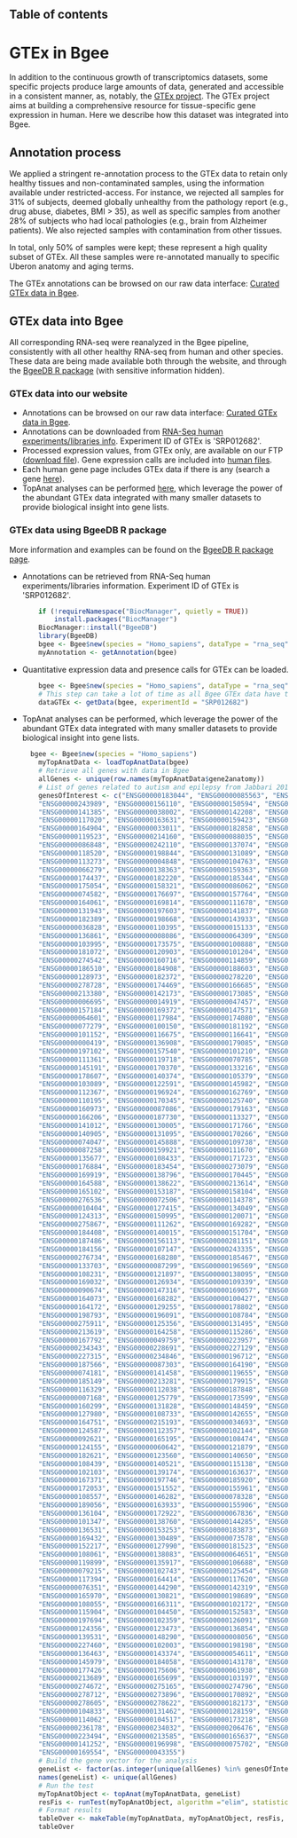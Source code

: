 ## Table of contents

# GTEx in Bgee

In addition to the continuous growth of transcriptomics datasets, some specific projects produce large amounts of data, generated and accessible in a consistent manner, as, notably, the [GTEx project](https://www.gtexportal.org/home/). The GTEx project aims at building a comprehensive resource for tissue-specific gene expression in human. Here we describe how this dataset was integrated into Bgee.

## Annotation process

We applied a stringent re-annotation process to the GTEx data to retain only healthy tissues and non-contaminated samples, using the information available under restricted-access. For instance, we rejected all samples for 31% of subjects, deemed globally unhealthy from the pathology report (e.g., drug abuse, diabetes, BMI > 35), as well as specific samples from another 28% of subjects who had local pathologies (e.g., brain from Alzheimer patients). We also rejected samples with contamination from other tissues.



In total, only 50% of samples were kept; these represent a high quality subset of GTEx. All these samples were re-annotated manually to specific Uberon anatomy and aging terms.


The GTEx annotations can be browsed on our raw data interface: [Curated GTEx data in Bgee](/experiment/SRP012682).

## GTEx data into Bgee

All corresponding RNA-seq were reanalyzed in the Bgee pipeline, consistently with all other healthy RNA-seq from human and other species. These data are being made available both through the website, and through the [BgeeDB R package](https://bioconductor.org/packages/BgeeDB/) (with sensitive information hidden).

### GTEx data into our website

- Annotations can be browsed on our raw data interface: [Curated GTEx data in Bgee](/experiment/SRP012682).
- Annotations can be downloaded from [RNA-Seq human experiments/libraries info](https://bgee.org/ftp/current/download/processed_expr_values/rna_seq/Homo_sapiens/Homo_sapiens_RNA-Seq_experiments_libraries.tar.gz). Experiment ID of GTEx is 'SRP012682'.
- Processed expression values, from GTEx only, are available on our FTP ([download file](https://bgee.org/ftp/current/download/processed_expr_values/rna_seq/Homo_sapiens/Homo_sapiens_RNA-Seq_read_counts_TPM_FPKM_SRP012682.tsv.gz)).
  Gene expression calls are included into [human files](/download/gene-expression-calls?id=9606).
- Each human gene page includes GTEx data if there is any (search a gene [here](/search/genes)).
- TopAnat analyses can be performed [here](/analysis/top-anat), which leverage the power of the abundant GTEx data integrated with many smaller datasets to provide biological insight into gene lists.

### GTEx data using BgeeDB R package

More information and examples can be found on the [BgeeDB R package page](https://bioconductor.org/packages/BgeeDB/).

- Annotations can be retrieved from RNA-Seq human experiments/libraries information. Experiment ID of GTEx is 'SRP012682'.
    ```R
        if (!requireNamespace("BiocManager", quietly = TRUE))
            install.packages("BiocManager")
        BiocManager::install("BgeeDB")
        library(BgeeDB)
        bgee <- Bgee$new(species = "Homo_sapiens", dataType = "rna_seq")
        myAnnotation <- getAnnotation(bgee)
    ```
- Quantitative expression data and presence calls for GTEx can be loaded.
    ```R
        bgee <- Bgee$new(species = "Homo_sapiens", dataType = "rna_seq")
        # This step can take a lot of time as all Bgee GTEx data have to be downloaded and uncompressed.
        dataGTEx <- getData(bgee, experimentId = "SRP012682")
    ```
- TopAnat analyses can be performed, which leverage the power of the abundant GTEx data integrated with many smaller datasets to provide biological insight into gene lists.
    ```R
      bgee <- Bgee$new(species = "Homo_sapiens")
        myTopAnatData <- loadTopAnatData(bgee)
        # Retrieve all genes with data in Bgee
        allGenes <- unique(row.names(myTopAnatData$gene2anatomy))
        # List of genes related to autism and epilepsy from Jabbari 2016
        genesOfInterest <- c("ENSG00000183044", "ENSG00000085563", "ENSG00000006071", "ENSG00000153086",
        "ENSG00000243989", "ENSG00000156110", "ENSG00000150594", "ENSG00000239900",
        "ENSG00000141385", "ENSG00000038002", "ENSG00000142208", "ENSG00000275199",
        "ENSG00000117020", "ENSG00000163631", "ENSG00000159423", "ENSG00000112294",
        "ENSG00000164904", "ENSG00000033011", "ENSG00000182858", "ENSG00000101901",
        "ENSG00000119523", "ENSG00000214160", "ENSG00000088035", "ENSG00000159063",
        "ENSG00000086848", "ENSG00000242110", "ENSG00000137074", "ENSG00000124198",
        "ENSG00000118520", "ENSG00000198844", "ENSG00000131089", "ENSG00000100299",
        "ENSG00000113273", "ENSG00000004848", "ENSG00000104763", "ENSG00000108381",
        "ENSG00000066279", "ENSG00000138363", "ENSG00000159363", "ENSG00000018625",
        "ENSG00000174437", "ENSG00000182220", "ENSG00000185344", "ENSG00000171953",
        "ENSG00000175054", "ENSG00000158321", "ENSG00000086062", "ENSG00000103507",
        "ENSG00000074582", "ENSG00000176697", "ENSG00000157764", "ENSG00000106009",
        "ENSG00000164061", "ENSG00000169814", "ENSG00000111678", "ENSG00000130921",
        "ENSG00000131943", "ENSG00000197603", "ENSG00000141837", "ENSG00000007402",
        "ENSG00000182389", "ENSG00000198668", "ENSG00000143933", "ENSG00000147044",
        "ENSG00000036828", "ENSG00000110395", "ENSG00000015133", "ENSG00000108691",
        "ENSG00000136861", "ENSG00000008086", "ENSG00000064309", "ENSG00000151849",
        "ENSG00000103995", "ENSG00000173575", "ENSG00000100888", "ENSG00000168539",
        "ENSG00000181072", "ENSG00000120903", "ENSG00000101204", "ENSG00000175344",
        "ENSG00000274542", "ENSG00000160716", "ENSG00000114859", "ENSG00000073464",
        "ENSG00000186510", "ENSG00000184908", "ENSG00000188603", "ENSG00000102805",
        "ENSG00000128973", "ENSG00000182372", "ENSG00000278220", "ENSG00000184144",
        "ENSG00000278728", "ENSG00000174469", "ENSG00000166685", "ENSG00000168434",
        "ENSG00000213380", "ENSG00000142173", "ENSG00000173085", "ENSG00000088682",
        "ENSG00000006695", "ENSG00000014919", "ENSG00000047457", "ENSG00000165078",
        "ENSG00000157184", "ENSG00000169372", "ENSG00000147571", "ENSG00000160213",
        "ENSG00000064601", "ENSG00000117984", "ENSG00000174080", "ENSG00000115827",
        "ENSG00000077279", "ENSG00000100150", "ENSG00000181192", "ENSG00000091140",
        "ENSG00000101152", "ENSG00000116675", "ENSG00000116641", "ENSG00000172269",
        "ENSG00000000419", "ENSG00000136908", "ENSG00000179085", "ENSG00000188641",
        "ENSG00000197102", "ENSG00000157540", "ENSG00000101210", "ENSG00000096093",
        "ENSG00000111361", "ENSG00000119718", "ENSG00000070785", "ENSG00000115211",
        "ENSG00000145191", "ENSG00000170370", "ENSG00000133216", "ENSG00000112425",
        "ENSG00000178607", "ENSG00000140374", "ENSG00000105379", "ENSG00000171503",
        "ENSG00000103089", "ENSG00000122591", "ENSG00000145982", "ENSG00000091483",
        "ENSG00000112367", "ENSG00000196924", "ENSG00000162769", "ENSG00000119686",
        "ENSG00000110195", "ENSG00000170345", "ENSG00000125740", "ENSG00000176165",
        "ENSG00000160973", "ENSG00000087086", "ENSG00000179163", "ENSG00000022355",
        "ENSG00000166206", "ENSG00000187730", "ENSG00000113327", "ENSG00000054983",
        "ENSG00000141012", "ENSG00000130005", "ENSG00000171766", "ENSG00000105607",
        "ENSG00000140905", "ENSG00000131095", "ENSG00000170266", "ENSG00000178445",
        "ENSG00000074047", "ENSG00000145888", "ENSG00000109738", "ENSG00000173540",
        "ENSG00000087258", "ENSG00000159921", "ENSG00000111670", "ENSG00000090581",
        "ENSG00000135677", "ENSG00000108433", "ENSG00000171723", "ENSG00000233276",
        "ENSG00000176884", "ENSG00000183454", "ENSG00000273079", "ENSG00000152822",
        "ENSG00000169919", "ENSG00000138796", "ENSG00000170445", "ENSG00000172534",
        "ENSG00000164588", "ENSG00000138622", "ENSG00000213614", "ENSG00000049860",
        "ENSG00000165102", "ENSG00000153187", "ENSG00000158104", "ENSG00000174775",
        "ENSG00000276536", "ENSG00000072506", "ENSG00000114378", "ENSG00000181873",
        "ENSG00000010404", "ENSG00000127415", "ENSG00000134049", "ENSG00000166333",
        "ENSG00000124313", "ENSG00000150995", "ENSG00000120071", "ENSG00000278458",
        "ENSG00000275867", "ENSG00000111262", "ENSG00000169282", "ENSG00000069424",
        "ENSG00000184408", "ENSG00000140015", "ENSG00000151704", "ENSG00000177807",
        "ENSG00000187486", "ENSG00000156113", "ENSG00000281151", "ENSG00000075043",
        "ENSG00000184156", "ENSG00000107147", "ENSG00000243335", "ENSG00000068796",
        "ENSG00000276734", "ENSG00000168280", "ENSG00000185467", "ENSG00000118162",
        "ENSG00000133703", "ENSG00000087299", "ENSG00000196569", "ENSG00000143815",
        "ENSG00000108231", "ENSG00000121897", "ENSG00000138095", "ENSG00000187391",
        "ENSG00000169032", "ENSG00000126934", "ENSG00000109339", "ENSG00000204406",
        "ENSG00000090674", "ENSG00000147316", "ENSG00000169057", "ENSG00000081189",
        "ENSG00000164073", "ENSG00000168282", "ENSG00000100427", "ENSG00000124615",
        "ENSG00000164172", "ENSG00000129255", "ENSG00000178802", "ENSG00000177000",
        "ENSG00000198793", "ENSG00000196091", "ENSG00000108784", "ENSG00000072864",
        "ENSG00000275911", "ENSG00000125356", "ENSG00000131495", "ENSG00000023228",
        "ENSG00000213619", "ENSG00000164258", "ENSG00000115286", "ENSG00000110717",
        "ENSG00000167792", "ENSG00000049759", "ENSG00000223957", "ENSG00000204386",
        "ENSG00000234343", "ENSG00000228691", "ENSG00000227129", "ENSG00000184494",
        "ENSG00000227315", "ENSG00000234846", "ENSG00000196712", "ENSG00000151092",
        "ENSG00000187566", "ENSG00000087303", "ENSG00000164190", "ENSG00000156574",
        "ENSG00000074181", "ENSG00000141458", "ENSG00000119655", "ENSG00000122585",
        "ENSG00000185149", "ENSG00000213281", "ENSG00000179915", "ENSG00000079482",
        "ENSG00000116329", "ENSG00000112038", "ENSG00000187848", "ENSG00000135124",
        "ENSG00000007168", "ENSG00000125779", "ENSG00000173599", "ENSG00000165194",
        "ENSG00000160299", "ENSG00000131828", "ENSG00000148459", "ENSG00000164494",
        "ENSG00000127980", "ENSG00000108733", "ENSG00000142655", "ENSG00000121680",
        "ENSG00000164751", "ENSG00000215193", "ENSG00000034693", "ENSG00000139197",
        "ENSG00000124587", "ENSG00000112357", "ENSG00000102144", "ENSG00000156531",
        "ENSG00000092621", "ENSG00000165195", "ENSG00000108474", "ENSG00000165282",
        "ENSG00000124155", "ENSG00000060642", "ENSG00000121879", "ENSG00000184381",
        "ENSG00000182621", "ENSG00000123560", "ENSG00000140650", "ENSG00000039650",
        "ENSG00000108439", "ENSG00000140521", "ENSG00000115138", "ENSG00000131238",
        "ENSG00000102103", "ENSG00000139174", "ENSG00000163637", "ENSG00000100033",
        "ENSG00000167371", "ENSG00000197746", "ENSG00000185920", "ENSG00000179295",
        "ENSG00000172053", "ENSG00000151552", "ENSG00000155961", "ENSG00000132155",
        "ENSG00000108557", "ENSG00000146282", "ENSG00000078328", "ENSG00000167281",
        "ENSG00000189056", "ENSG00000163933", "ENSG00000155906", "ENSG00000104889",
        "ENSG00000136104", "ENSG00000172922", "ENSG00000067836", "ENSG00000151835",
        "ENSG00000101347", "ENSG00000138760", "ENSG00000144285", "ENSG00000105711",
        "ENSG00000136531", "ENSG00000153253", "ENSG00000183873", "ENSG00000196876",
        "ENSG00000169432", "ENSG00000130489", "ENSG00000073578", "ENSG00000178980",
        "ENSG00000152217", "ENSG00000127990", "ENSG00000181523", "ENSG00000164690",
        "ENSG00000108061", "ENSG00000138083", "ENSG00000064651", "ENSG00000124140",
        "ENSG00000119899", "ENSG00000135917", "ENSG00000106688", "ENSG00000110436",
        "ENSG00000079215", "ENSG00000102743", "ENSG00000125454", "ENSG00000177542",
        "ENSG00000117394", "ENSG00000164414", "ENSG00000117620", "ENSG00000181830",
        "ENSG00000076351", "ENSG00000144290", "ENSG00000142319", "ENSG00000276996",
        "ENSG00000165970", "ENSG00000130821", "ENSG00000198689", "ENSG00000072501",
        "ENSG00000108055", "ENSG00000166311", "ENSG00000102172", "ENSG00000163877",
        "ENSG00000115904", "ENSG00000104450", "ENSG00000152583", "ENSG00000166068",
        "ENSG00000197694", "ENSG00000102359", "ENSG00000126091", "ENSG00000115525",
        "ENSG00000124356", "ENSG00000123473", "ENSG00000136854", "ENSG00000144455",
        "ENSG00000139531", "ENSG00000148290", "ENSG00000008056", "ENSG00000197283",
        "ENSG00000227460", "ENSG00000102003", "ENSG00000198198", "ENSG00000164458",
        "ENSG00000136463", "ENSG00000143374", "ENSG00000054611", "ENSG00000162065",
        "ENSG00000145979", "ENSG00000184058", "ENSG00000143178", "ENSG00000196628",
        "ENSG00000177426", "ENSG00000175606", "ENSG00000061938", "ENSG00000166340",
        "ENSG00000213689", "ENSG00000165699", "ENSG00000103197", "ENSG00000154743",
        "ENSG00000274672", "ENSG00000275165", "ENSG00000274796", "ENSG00000274078",
        "ENSG00000278712", "ENSG00000273896", "ENSG00000170892", "ENSG00000274129",
        "ENSG00000278605", "ENSG00000278622", "ENSG00000182173", "ENSG00000175894",
        "ENSG00000104833", "ENSG00000131462", "ENSG00000128159", "ENSG00000198431",
        "ENSG00000114062", "ENSG00000104517", "ENSG00000173218", "ENSG00000137411",
        "ENSG00000236178", "ENSG00000234032", "ENSG00000206476", "ENSG00000230985",
        "ENSG00000223494", "ENSG00000213585", "ENSG00000165637", "ENSG00000197969",
        "ENSG00000141252", "ENSG00000196998", "ENSG00000075702", "ENSG00000186153",
        "ENSG00000169554", "ENSG00000043355")
        # Build the gene vector for the analysis
        geneList <- factor(as.integer(unique(allGenes) %in% genesOfInterest))
        names(geneList) <- unique(allGenes)
        # Run the test
        myTopAnatObject <- topAnat(myTopAnatData, geneList)
        resFis <- runTest(myTopAnatObject, algorithm ="elim", statistic ="fisher")
        # Format results
        tableOver <- makeTable(myTopAnatData, myTopAnatObject, resFis, 0.1)
        tableOver
    ```
